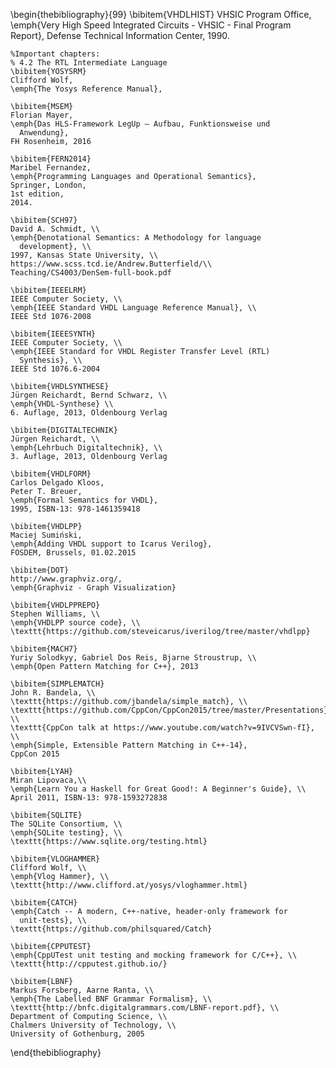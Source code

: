 \begin{thebibliography}{99}
    \bibitem{VHDLHIST}
    VHSIC Program Office,
    \emph{Very High Speed Integrated Circuits - VHSIC - Final Program
      Report},
    Defense Technical Information Center,
    1990.

    %Important chapters:
    % 4.2 The RTL Intermediate Language
    \bibitem{YOSYSRM}
    Clifford Wolf,
    \emph{The Yosys Reference Manual},

    \bibitem{MSEM}
    Florian Mayer,
    \emph{Das HLS-Framework LegUp – Aufbau, Funktionsweise und
      Anwendung},
    FH Rosenheim, 2016

    \bibitem{FERN2014}
    Maribel Fernandez,
    \emph{Programming Languages and Operational Semantics},
    Springer, London,
    1st edition,
    2014.

    \bibitem{SCH97}
    David A. Schmidt, \\
    \emph{Denotational Semantics: A Methodology for language
      development}, \\
    1997, Kansas State University, \\
    https://www.scss.tcd.ie/Andrew.Butterfield/\\
    Teaching/CS4003/DenSem-full-book.pdf

    \bibitem{IEEELRM}
    IEEE Computer Society, \\
    \emph{IEEE Standard VHDL Language Reference Manual}, \\
    IEEE Std 1076-2008

    \bibitem{IEEESYNTH}
    IEEE Computer Society, \\
    \emph{IEEE Standard for VHDL Register Transfer Level (RTL)
      Synthesis}, \\
    IEEE Std 1076.6-2004

    \bibitem{VHDLSYNTHESE}
    Jürgen Reichardt, Bernd Schwarz, \\
    \emph{VHDL-Synthese} \\
    6. Auflage, 2013, Oldenbourg Verlag

    \bibitem{DIGITALTECHNIK}
    Jürgen Reichardt, \\
    \emph{Lehrbuch Digitaltechnik}, \\
    3. Auflage, 2013, Oldenbourg Verlag

    \bibitem{VHDLFORM}
    Carlos Delgado Kloos,
    Peter T. Breuer,
    \emph{Formal Semantics for VHDL},
    1995, ISBN-13: 978-1461359418

    \bibitem{VHDLPP}
    Maciej Sumiński,
    \emph{Adding VHDL support to Icarus Verilog},
    FOSDEM, Brussels, 01.02.2015

    \bibitem{DOT}
    http://www.graphviz.org/,
    \emph{Graphviz - Graph Visualization}

    \bibitem{VHDLPPREPO}
    Stephen Williams, \\
    \emph{VHDLPP source code}, \\
    \texttt{https://github.com/steveicarus/iverilog/tree/master/vhdlpp}

    \bibitem{MACH7}
    Yuriy Solodkyy, Gabriel Dos Reis, Bjarne Stroustrup, \\
    \emph{Open Pattern Matching for C++}, 2013

    \bibitem{SIMPLEMATCH}
    John R. Bandela, \\
    \texttt{https://github.com/jbandela/simple_match}, \\
    \texttt{https://github.com/CppCon/CppCon2015/tree/master/Presentations}, \\
    \texttt{CppCon talk at https://www.youtube.com/watch?v=9IVCVSwn-fI}, \\
    \emph{Simple, Extensible Pattern Matching in C++-14},
    CppCon 2015

    \bibitem{LYAH}
    Miran Lipovaca,\\
    \emph{Learn You a Haskell for Great Good!: A Beginner's Guide}, \\
    April 2011, ISBN-13: 978-1593272838

    \bibitem{SQLITE}
    The SQLite Consortium, \\
    \emph{SQLite testing}, \\
    \texttt{https://www.sqlite.org/testing.html}

    \bibitem{VLOGHAMMER}
    Clifford Wolf, \\
    \emph{Vlog Hammer}, \\
    \texttt{http://www.clifford.at/yosys/vloghammer.html}

    \bibitem{CATCH}
    \emph{Catch -- A modern, C++-native, header-only framework for
      unit-tests}, \\
    \texttt{https://github.com/philsquared/Catch}

    \bibitem{CPPUTEST}
    \emph{CppUTest unit testing and mocking framework for C/C++}, \\
    \texttt{http://cpputest.github.io/}

    \bibitem{LBNF}
    Markus Forsberg, Aarne Ranta, \\
    \emph{The Labelled BNF Grammar Formalism}, \\
    \texttt{http://bnfc.digitalgrammars.com/LBNF-report.pdf}, \\
    Department of Computing Science, \\
    Chalmers University of Technology, \\
    University of Gothenburg, 2005
\end{thebibliography}
